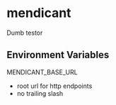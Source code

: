 # mendicant
Dumb testor


## Environment Variables
MENDICANT_BASE_URL
- root url for http endpoints
- no trailing slash

